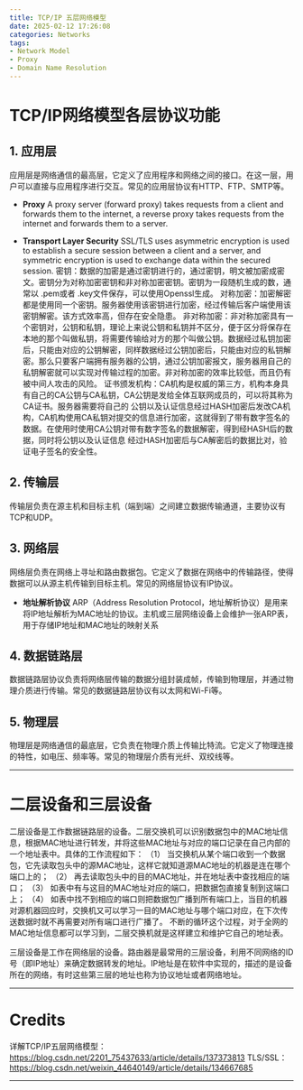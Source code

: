 ```yaml
---
title: TCP/IP 五层网络模型
date: 2025-02-12 17:26:08
categories: Networks
tags:
- Network Model
- Proxy
- Domain Name Resolution
---
```


# TCP/IP网络模型各层协议功能

## 1. 应用层
应用层是网络通信的最高层，它定义了应用程序和网络之间的接口。在这一层，用户可以直接与应用程序进行交互。常见的应用层协议有HTTP、FTP、SMTP等。

- **Proxy**
A proxy server (forward proxy) takes requests from a client and forwards them to the internet, a reverse proxy takes requests from the internet and forwards them to a server.

- **Transport Layer Security**
SSL/TLS uses asymmetric encryption is used to establish a secure session between a client and a server, and symmetric encryption is used to exchange data within the secured session. 
密钥：数据的加密是通过密钥进行的，通过密钥，明文被加密成密文。密钥分为对称加密密钥和非对称加密密钥。密钥为一段随机生成的数，通常以 .pem或者 .key文件保存，可以使用Openssl生成。
对称加密：加密解密都是使用同一个密钥。服务器使用该密钥进行加密，经过传输后客户端使用该密钥解密。该方式效率高，但存在安全隐患。
非对称加密：非对称加密具有一个密钥对，公钥和私钥，理论上来说公钥和私钥并不区分，便于区分将保存在本地的那个叫做私钥，将需要传输给对方的那个叫做公钥。数据经过私钥加密后，只能由对应的公钥解密，同样数据经过公钥加密后，只能由对应的私钥解密。那么只要客户端拥有服务器的公钥，通过公钥加密报文，服务器用自己的私钥解密就可以实现对传输过程的加密。非对称加密的效率比较低，而且仍有被中间人攻击的风险。
证书颁发机构：CA机构是权威的第三方，机构本身具有自己的CA公钥与CA私钥，CA公钥是发给全体互联网成员的，可以将其称为CA证书。服务器需要将自己的 公钥以及认证信息经过HASH加密后发改CA机构，CA机构使用CA私钥对提交的信息进行加密，这就得到了带有数字签名的数据。在使用时使用CA公钥对带有数字签名的数据解密，得到经HASH后的数据，同时将公钥以及认证信息 经过HASH加密后与CA解密后的数据比对，验证电子签名的安全性。

## 2. 传输层
传输层负责在源主机和目标主机（端到端）之间建立数据传输通道，主要协议有TCP和UDP。

## 3. 网络层
网络层负责在网络上寻址和路由数据包。它定义了数据在网络中的传输路径，使得数据可以从源主机传输到目标主机。常见的网络层协议有IP协议。

- **地址解析协议**
ARP（Address Resolution Protocol，地址解析协议）是用来将IP地址解析为MAC地址的协议。主机或三层网络设备上会维护一张ARP表，用于存储IP地址和MAC地址的映射关系

## 4. 数据链路层
数据链路层协议负责将网络层传输的数据分组封装成帧，传输到物理层，并通过物理介质进行传输。常见的数据链路层协议有以太网和Wi-Fi等。

## 5. 物理层
物理层是网络通信的最底层，它负责在物理介质上传输比特流。它定义了物理连接的特性，如电压、频率等。常见的物理层介质有光纤、双绞线等。

---

# 二层设备和三层设备

二层设备是工作数据链路层的设备。二层交换机可以识别数据包中的MAC地址信息，根据MAC地址进行转发，并将这些MAC地址与对应的端口记录在自己内部的一个地址表中。具体的工作流程如下：
（1） 当交换机从某个端口收到一个数据包，它先读取包头中的源MAC地址，这样它就知道源MAC地址的机器是连在哪个端口上的；
（2） 再去读取包头中的目的MAC地址，并在地址表中查找相应的端口；
（3） 如表中有与这目的MAC地址对应的端口，把数据包直接复制到这端口上；
（4） 如表中找不到相应的端口则把数据包广播到所有端口上，当目的机器对源机器回应时，交换机又可以学习一目的MAC地址与哪个端口对应，在下次传送数据时就不再需要对所有端口进行广播了。
不断的循环这个过程，对于全网的MAC地址信息都可以学习到，二层交换机就是这样建立和维护它自己的地址表。

三层设备是工作在网络层的设备。路由器是最常用的三层设备，利用不同网络的ID号（即IP地址）来确定数据转发的地址。IP地址是在软件中实现的，描述的是设备所在的网络，有时这些第三层的地址也称为协议地址或者网络地址。

---

# Credits

详解TCP/IP五层网络模型：https://blog.csdn.net/2201_75437633/article/details/137373813
TLS/SSL：https://blog.csdn.net/weixin_44640149/article/details/134667685

---
